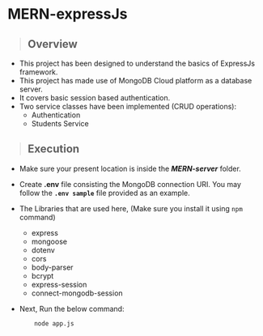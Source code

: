 # MERN-expressJs

>## Overview
- This project has been designed to understand the basics of ExpressJs framework.
- This project has made use of MongoDB Cloud platform as a database server.
- It covers basic session based authentication.
- Two service classes have been implemented (CRUD operations):
    - Authentication
    - Students Service


>## Execution
- Make sure your present location is inside the **_MERN-server_** folder.
- Create **.env** file consisting the MongoDB connection URI. You may follow the **`.env sample`** file provided as an example.
- The Libraries that are used here, (Make sure you install it using `npm` command) 
    - express 
    - mongoose 
    - dotenv 
    - cors 
    - body-parser 
    - bcrypt 
    - express-session 
    - connect-mongodb-session

- Next, Run the below command:
    ```
        node app.js
    ```

